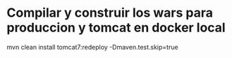 # Compilar y construir los wars para produccion y tomcat en docker local
mvn clean install tomcat7:redeploy -Dmaven.test.skip=true
